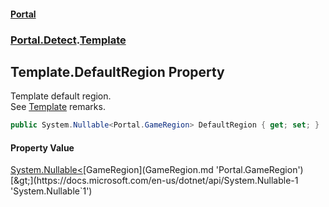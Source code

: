 #### [Portal](index.md 'index')
### [Portal.Detect](Portal.Detect.md 'Portal.Detect').[Template](Template.md 'Portal.Detect.Template')

## Template.DefaultRegion Property

Template default region. <br/> See [Template](Template.md 'Portal.Detect.Template') remarks.

```csharp
public System.Nullable<Portal.GameRegion> DefaultRegion { get; set; }
```

#### Property Value
[System.Nullable&lt;](https://docs.microsoft.com/en-us/dotnet/api/System.Nullable-1 'System.Nullable`1')[GameRegion](GameRegion.md 'Portal.GameRegion')[&gt;](https://docs.microsoft.com/en-us/dotnet/api/System.Nullable-1 'System.Nullable`1')